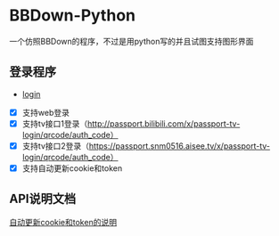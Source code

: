 # BBDown-Python
一个仿照BBDown的程序，不过是用python写的并且试图支持图形界面

## 登录程序

- [login](https://github.com/1299172402/BBDown-Python/blob/main/login.py)

- [x] 支持web登录
- [x] 支持tv接口1登录（http://passport.bilibili.com/x/passport-tv-login/qrcode/auth_code）
- [x] 支持tv接口2登录（https://passport.snm0516.aisee.tv/x/passport-tv-login/qrcode/auth_code）
- [x] 支持自动更新cookie和token

## API说明文档

[自动更新cookie和token的说明](https://github.com/1299172402/BBDown-Python/blob/main/login.md)
